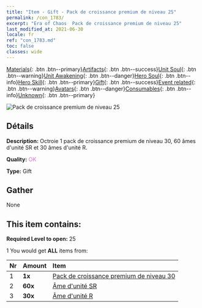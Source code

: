 ```yaml
---
title: "Item - Gift - Pack de croissance premium de niveau 25"
permalink: /con_1783/
excerpt: "Era of Chaos  Pack de croissance premium de niveau 25"
last_modified_at: 2021-06-30
locale: fr
ref: "con_1783.md"
toc: false
classes: wide
---
```

 [Materials](/ItemsFR/){: .btn .btn--primary}[Artifacts](/ItemsFR/Artifacts/){: .btn .btn--success}[Unit Soul](/ItemsFR/UnitSoul/){: .btn .btn--warning}[Unit Awakening](/ItemsFR/UnitAwakening/){: .btn .btn--danger}[Hero Soul](/ItemsFR/HeroSoul/){: .btn .btn--info}[Hero Skill](/ItemsFR/HeroSkill/){: .btn .btn--primary}[Gift](/ItemsFR/Gift/){: .btn .btn--success}[Event related](/ItemsFR/Events/){: .btn .btn--warning}[Avatars](/ItemsFR/Avatars/){: .btn .btn--danger}[Consumables](/ItemsFR/Consumables/){: .btn .btn--info}[Unknown](/ItemsFR/Unknown/){: .btn .btn--primary}

 ![Pack de croissance premium de niveau 25](/images/t/i_907221.png)

## Détails
 **Description:** Octroie 1 pack de croissance premium de niveau 30, 60 âmes d'unité SR et 30 âmes d'unité R.

 **Quality:** <span style="color: #DA70D6">OK</span>

 **Type:** Gift

## Gather

  None

## This item contains:

 **Required Level to open:** 25

 1 You would get **ALL** items  from:

  | Nr | Amount |     Item    |
  |:---|:-------|:------------|
  | 1 |  **1x** | [Pack de croissance premium de niveau 30](/ItemsFR/con_1784/) |  | 
  | 2 |  **60x** | [Âme d'unité SR](/ItemsFR/con_534/) |  | 
  | 3 |  **30x** | [Âme d'unité R](/ItemsFR/con_533/) |  | 

